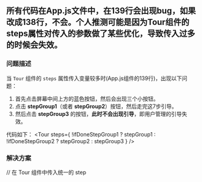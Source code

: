 ## 所有代码在App.js文件中，在139行会出现bug，如果改成138行，不会。个人推测可能是因为Tour组件的steps属性对传入的参数做了某些优化，导致传入过多的时候会失效。

### 问题描述

当 `Tour` 组件的 `steps` 属性传入变量较多时(App.js组件的139行)，出现以下问题：

1. 首先点击屏幕中间上方的蓝色按钮，然后会出现三个小按钮。
2. 点击 **stepGroup1**（或者 **stepGroup2**）按钮，然后走完这7步引导。
3. 然后点击 **stepGroup3** 的按钮，**此时不会出现引导**，即用户管理的引导失效。

代码如下：
<Tour steps={ !ifDoneStepGroup1 ? stepGroup1 : !ifDoneStepGroup2 ? stepGroup2 : stepGroup3 } />


### 解决方案 

// 在 Tour 组件中传入统一的 step
  <Tour steps={step} />